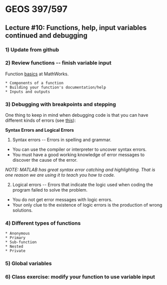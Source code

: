 # GEOS 397/597

## Lecture #10: Functions, help, input variables continued and debugging

### 1) Update from github

### 2) Review functions -- finish variable input

Function [basics](http://www.mathworks.com/help/matlab/function-basics.html) at MathWorks.

	* Components of a function
	* Building your function's documentation/help
	* Inputs and outputs

### 3) Debugging with breakpoints and stepping

One thing to keep in mind when debugging code is that you can have different kinds of errors (see [this](http://www.wiley.com/college/busin/icmis/oakman/outline/chap05/slides/errors.htm)):

__Syntax Errors and Logical Errors__

1) Syntax errors -- Errors in spelling and grammar.

* You can use the compiler or interpreter to uncover syntax errors.
* You must have a good working knowledge of error messages to discover the cause of the error.

_NOTE: MATLAB has great syntax error catching and highlighting. That is one reason we are using it to teach you how to code._

2) Logical errors -- Errors that indicate the logic used when coding the program failed to solve the problem.

* You do not get error messages with logic errors.
* Your only clue to the existence of logic errors is the production of wrong solutions.

### 4) Different types of functions

	* Anonymous
	* Primary
	* Sub-function
	* Nested
	* Private

### 5) Global variables

### 6) Class exercise: modify your function to use variable input
